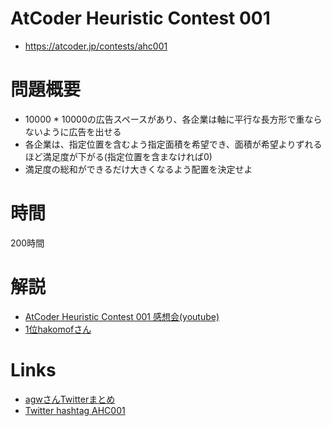 # AtCoder Heuristic Contest 001
- https://atcoder.jp/contests/ahc001

# 問題概要
- 10000 * 10000の広告スペースがあり、各企業は軸に平行な長方形で重ならないように広告を出せる
- 各企業は、指定位置を含むよう指定面積を希望でき、面積が希望よりずれるほど満足度が下がる(指定位置を含まなければ0)
- 満足度の総和ができるだけ大きくなるよう配置を決定せよ

# 時間
200時間

# 解説
- [AtCoder Heuristic Contest 001 感想会(youtube)](https://www.youtube.com/watch?v=eV6dX8a0MeM)
- [1位hakomofさん](https://hakomof.hatenablog.com/entry/2021/03/14/202411)

# Links
- [agwさんTwitterまとめ](https://togetter.com/li/1680627)
- [Twitter hashtag AHC001](https://twitter.com/hashtag/AHC001)
